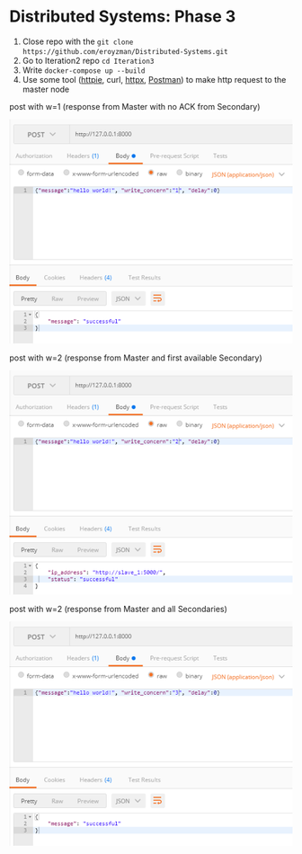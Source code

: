 # Distributed Systems: Phase 3
1. Close repo with the `git clone https://github.com/eroyzman/Distributed-Systems.git`
2. Go to Iteration2 repo `cd Iteration3`
3. Write `docker-compose up --build`
4. Use some tool ([httpie](https://httpie.io/cli), curl, [httpx](https://www.python-httpx.org/), [Postman](https://www.postman.com/product/what-is-postman)) to make http request to the master node

post with w=1 (response from Master with no ACK from Secondary)

![img.png](img.png)


post with w=2 (response from Master and first available Secondary)

![img_1.png](img_1.png)


post with w=2 (response from Master and all Secondaries)

![img_2.png](img_2.png)
